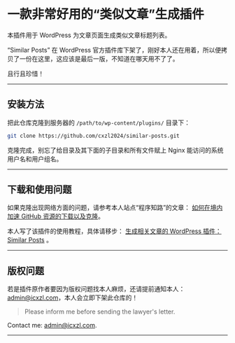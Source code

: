 # 一款非常好用的“类似文章”生成插件

本插件用于 WordPress 为文章页面生成类似文章标题列表。

“Similar Posts” 在 WordPress 官方插件库下架了，刚好本人还在用着，所以便拷贝了一份在这里，这应该是最后一版，不知道在哪天用不了了。

且行且珍惜！

---

## 安装方法

把此仓库克隆到服务器的 `/path/to/wp-content/plugins/` 目录下：

```bash
git clone https://github.com/cxzl2024/similar-posts.git
```

克隆完成，别忘了给目录及其下面的子目录和所有文件赋上 Nginx 能访问的系统用户名和用户组名。

---

## 下载和使用问题

如果克隆出现网络方面的问题，请参考本人站点“程序知路”的文章： [如何在境内加速 GitHub 资源的下载以及克隆](https://icxzl.com/how-to-speed-up-github-resources)。

本人写了该插件的使用教程，具体请移步： [生成相关文章的 WordPress 插件：Similar Posts](https://icxzl.com/3855.html) 。

---

## 版权问题

若是插件原作者要因为版权问题找本人麻烦，还请提前通知本人： <admin@icxzl.com>，本人会立即下架此仓库的！

> Please inform me before sending the lawyer's letter.

Contact me: <admin@icxzl.com>.

---
